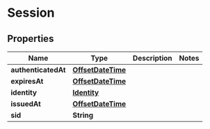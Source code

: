 

# Session

## Properties

Name | Type | Description | Notes
------------ | ------------- | ------------- | -------------
**authenticatedAt** | [**OffsetDateTime**](OffsetDateTime.md) |  | 
**expiresAt** | [**OffsetDateTime**](OffsetDateTime.md) |  | 
**identity** | [**Identity**](Identity.md) |  | 
**issuedAt** | [**OffsetDateTime**](OffsetDateTime.md) |  | 
**sid** | **String** |  | 



